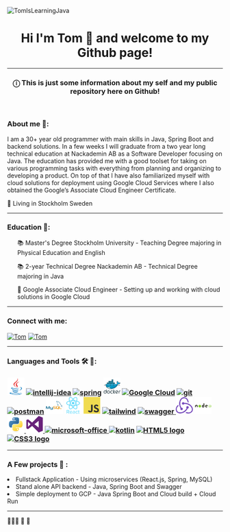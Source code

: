 <p align="left"> <img src="https://komarev.com/ghpvc/?username=TomIsLearningJava&label=Profile%20views&color=0e75b6&style=flat" alt="TomIsLearningJava" />   </p>
<h1 align="center">Hi I'm Tom 👋 and welcome to my Github page!</h1>
<hr>
<h3 align="center">ⓘ This is just some information about my self and my public repository here on Github!</h3>
<br>
<h3>About me 🧐:</h3>
<p>
I am a 30+ year old programmer with main skills in Java, Spring Boot and backend solutions. In a few weeks I will graduate from a two year long technical education at Nackademin AB as a Software Developer focusing on Java. The education has provided me with a good toolset for taking on various programming tasks with everything from planning and organizing to developing a product. On top of that I have also familiarized myself with cloud solutions for deployment using Google Cloud Services where I also obtained the Google’s Associate Cloud Engineer Certificate.
</p>
<p>📍 Living in Stockholm Sweden </p>
<hr>

<h3>Education 🏤:</h3>
<ul>📚 Master's Degree Stockholm University - Teaching Degree majoring in Physical Education and English</ul>
<ul>📚 2-year Technical Degree Nackademin AB - Technical Degree majoring in Java</ul>
<ul>📝 Google Associate Cloud Engineer - Setting up and working with cloud solutions in Google Cloud</ul>
<hr>
<h3>Connect with me: </h3>
<p align="left">
<a href="https://www.linkedin.com/in/tom-ganemo-10523721a/" target="blank"><img align="center" src="https://www.cv-mallen.se/app/uploads/2018/05/guide-till-linkedin.jpg" alt="Tom" height="40" width="70" /></a>
<a href="mailto: tom.ganemo1987@gmail.com" target="blank"><img align="center" src="https://blog.logomyway.com/wp-content/uploads/2021/02/gmail-logo.jpg" alt="Tom" height="40" width="100" /></a>
</p>
<hr>
<h3 align="left">Languages and Tools 🛠 🔧:</h3>
<h3>
<a href="https://www.java.com" target="_blank" rel="noreferrer"><img src="https://raw.githubusercontent.com/devicons/devicon/master/icons/java/java-original.svg" alt="java" width="40" height="40"/></a>
<a href="https://www.jetbrains.com/idea/" target="_blank" rel="noreferrer"><img src="https://upload.wikimedia.org/wikipedia/commons/thumb/9/9c/IntelliJ_IDEA_Icon.svg/1024px-IntelliJ_IDEA_Icon.svg.png" alt="intellij-idea" width="40" height="40"></a>
<a href="https://spring.io/" target="_blank" rel="noreferrer">  <img src="https://www.vectorlogo.zone/logos/springio/springio-icon.svg" alt="spring" width="40" height="40"/></a>
<a href="https://www.docker.com/" target="_blank" rel="noreferrer"><img src="https://raw.githubusercontent.com/devicons/devicon/master/icons/docker/docker-original-wordmark.svg" alt="docker" width="40" height="40"/></a>
<a href="https://cloud.google.com/certification/cloud-engineer" target="_blank" rel="noreferrer"><img src="https://www.vectorlogo.zone/logos/google_cloud/google_cloud-icon.svg" alt="Google Cloud" width="40" height="40"/></a>
<a href="https://git-scm.com/" target="_blank" rel="noreferrer"><img src="https://www.vectorlogo.zone/logos/git-scm/git-scm-icon.svg" alt="git" width="40" height="40"/></a>
<a href="https://postman.com" target="_blank" rel="noreferrer"><img src="https://www.vectorlogo.zone/logos/getpostman/getpostman-icon.svg" alt="postman" width="40" height="40"/></a>
<a href="https://www.mysql.com/" target="_blank" rel="noreferrer"><img src="https://raw.githubusercontent.com/devicons/devicon/master/icons/mysql/mysql-original-wordmark.svg" alt="mysql" width="40" height="40"/></a>
<a href="https://reactjs.org/" target="_blank" rel="noreferrer"><img src="https://raw.githubusercontent.com/devicons/devicon/master/icons/react/react-original-wordmark.svg" alt="react" width="40" height="40"/></a>
<a href="https://developer.mozilla.org/en-US/docs/Web/JavaScript" target="_blank" rel="noreferrer"><img src="https://raw.githubusercontent.com/devicons/devicon/master/icons/javascript/javascript-original.svg" alt="javascript" width="40" height="40"/></a>
<a href="https://tailwindcss.com/" target="_blank" rel="noreferrer"><img src="https://www.vectorlogo.zone/logos/tailwindcss/tailwindcss-icon.svg" alt="tailwind" width="40" height="40"/></a>
<a href="https://swagger.io" target="_blank" rel="noreferrer"> <img src="https://seeklogo.com/images/S/swagger-logo-A49F73BAF4-seeklogo.com.png" alt="swagger" width="40" height="40"/> </a>
<a href="https://redux.js.org" target="_blank" rel="noreferrer"><img src="https://raw.githubusercontent.com/devicons/devicon/master/icons/redux/redux-original.svg" alt="redux" width="40" height="40"/></a>
<a href="https://nodejs.org" target="_blank" rel="noreferrer"><img src="https://raw.githubusercontent.com/devicons/devicon/master/icons/nodejs/nodejs-original-wordmark.svg" alt="nodejs" width="40" height="40"/></a>
<a href="https://www.python.org" target="_blank" rel="noreferrer"> <img src="https://raw.githubusercontent.com/devicons/devicon/master/icons/python/python-original.svg" alt="python" width="40" height="40"/> </a>
<a href="https://visualstudio.microsoft.com/" target="_blank" rel="noreferrer"> <img src="https://raw.githubusercontent.com/devicons/devicon/master/icons/visualstudio/visualstudio-plain.svg" alt="visualstudio" width="40" height="40"/>
<a href="https://www.office.com/" target="_blank" rel="noreferrer"> <img src="https://upload.wikimedia.org/wikipedia/commons/thumb/5/5f/Microsoft_Office_logo_%282019%E2%80%93present%29.svg/1200px-Microsoft_Office_logo_%282019%E2%80%93present%29.svg.png" alt="microsoft-office" width="40" height="40"/>
<a href="https://kotlinlang.org" target="_blank" rel="noreferrer"><img src="https://www.vectorlogo.zone/logos/kotlinlang/kotlinlang-icon.svg" alt="kotlin" width="40" height="40"/></a>
<a href="https://developer.mozilla.org/en-US/docs/Web/HTML" target="_blank" rel="noreferrer"><img src="https://www.w3.org/html/logo/downloads/HTML5_Logo_512.png" alt="HTML5 logo" width="40" height="40"></a>
<a href="https://developer.mozilla.org/en-US/docs/Web/CSS" target="_blank" rel="noreferrer"><img src="https://upload.wikimedia.org/wikipedia/commons/thumb/d/d5/CSS3_logo_and_wordmark.svg/1200px-CSS3_logo_and_wordmark.svg.png" alt="CSS3 logo" width="40" height="40"></a>
</h3>
<hr>
<h3>A Few projects 💼 : </h3>
<li>Fullstack Application - Using microservices (React.js, Spring, MySQL)</li>
<li>Stand alone API backend - Java, Spring Boot and Swagger</li>
<li>Simple deployment to GCP - Java Spring Boot and Cloud build + Cloud Run</li>

<hr>

💬📍📝 📧
💼 
